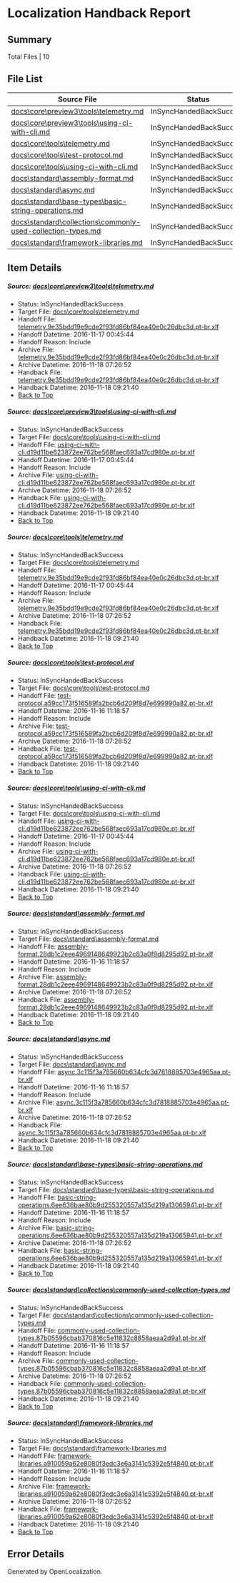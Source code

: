 # <a name='report-top'></a> Localization Handback Report

## Summary
 Total Files | 10

## File List
 Source File | Status | Details 
 ----------- | ------ | ------- 
 [docs\core\preview3\tools\telemetry.md](https://github.com/dotnet/docs/blob/1a84c694945fe0c77468eb77274ab46618bccae6/docs/core/preview3/tools/telemetry.md) | InSyncHandedBackSuccess | [Details](#127c3f175754f91170d130ca98c17ef3cb68fd1482)
 [docs\core\preview3\tools\using-ci-with-cli.md](https://github.com/dotnet/docs/blob/1a84c694945fe0c77468eb77274ab46618bccae6/docs/core/preview3/tools/using-ci-with-cli.md) | InSyncHandedBackSuccess | [Details](#0fda867f1d29caaca716ad27baf6e43146cb99df83)
 [docs\core\tools\telemetry.md](https://github.com/dotnet/docs/blob/cde9d9577246a9025d646ce2a6d574a18512146e/docs/core/tools/telemetry.md) | InSyncHandedBackSuccess | [Details](#127c3f175754f91170d130ca98c17ef3cb68fd14112)
 [docs\core\tools\test-protocol.md](https://github.com/dotnet/docs/blob/81e7604f0a646e5de9c2ed35ff3b6ef6d7fb2e71/docs/core/tools/test-protocol.md) | InSyncHandedBackSuccess | [Details](#beab195d283fcfcdc454a29498d27bcd290b66c1113)
 [docs\core\tools\using-ci-with-cli.md](https://github.com/dotnet/docs/blob/cde9d9577246a9025d646ce2a6d574a18512146e/docs/core/tools/using-ci-with-cli.md) | InSyncHandedBackSuccess | [Details](#0fda867f1d29caaca716ad27baf6e43146cb99df114)
 [docs\standard\assembly-format.md](https://github.com/dotnet/docs/blob/30175813af95911c8ab4f2f0e39c40bed49a23b3/docs/standard/assembly-format.md) | InSyncHandedBackSuccess | [Details](#e6212a63e74f2d1525e87480b092861be9f923793253)
 [docs\standard\async.md](https://github.com/dotnet/docs/blob/9abc4879533074e6830a7343123b139e912d239b/docs/standard/async.md) | InSyncHandedBackSuccess | [Details](#033d5e8eb317a17a8f121ff37c2731c3d24999f03255)
 [docs\standard\base-types\basic-string-operations.md](https://github.com/dotnet/docs/blob/fb00da6505c9edb6a49d2003ae9bcb8e74c11d6c/docs/standard/base-types/basic-string-operations.md) | InSyncHandedBackSuccess | [Details](#7031210ec1fdc42d52dddf25bdf0c0e0d0d934fc3261)
 [docs\standard\collections\commonly-used-collection-types.md](https://github.com/dotnet/docs/blob/d4e7ef84480aa9f735fb8d1ff03c9e8a61127c83/docs/standard/collections/commonly-used-collection-types.md) | InSyncHandedBackSuccess | [Details](#6cadcd91810f08900b58e402240e8a469fad20183318)
 [docs\standard\framework-libraries.md](https://github.com/dotnet/docs/blob/093b852fe1ed2307ebce914381fe47388b435c95/docs/standard/framework-libraries.md) | InSyncHandedBackSuccess | [Details](#c11f89522a97d60f5ffb8588f4500b64b5d2d6db3352)

## Item Details
##### <a name='127c3f175754f91170d130ca98c17ef3cb68fd1482'></a> Source: [docs\core\preview3\tools\telemetry.md](https://github.com/dotnet/docs/blob/1a84c694945fe0c77468eb77274ab46618bccae6/docs/core/preview3/tools/telemetry.md)
* Status: InSyncHandedBackSuccess
* Target File: [docs\core\tools\telemetry.md](https://github.com/dotnet/docs.pt-br/blob/ea1c4868dff699edc305bca15803edefcea6f505/docs/core/tools/telemetry.md)
* Handoff File: [telemetry.9e35bdd19e9cde2f93fd86bf84ea40e0c26dbc3d.pt-br.xlf](https://github.com/dotnet/docs.handoff/blob/ab88b74632918c2969dd804871f043a1a8d76032/ol-handoff/dotnet/docs.pt-br/master/ht-p1/telemetry.9e35bdd19e9cde2f93fd86bf84ea40e0c26dbc3d.pt-br.xlf)
* Handoff Datetime: 2016-11-17 00:45:44
* Handoff Reason: Include
* Archive File: [telemetry.9e35bdd19e9cde2f93fd86bf84ea40e0c26dbc3d.pt-br.xlf](https://github.com/dotnet/docs.handoff/blob/20324d4e9cc68a3b2d4c7e7d4ed0b7f03712c815/ol-archive/dotnet/docs.pt-br/master/ht-p1/telemetry.9e35bdd19e9cde2f93fd86bf84ea40e0c26dbc3d.pt-br.xlf)
* Archive Datetime: 2016-11-18 07:26:52
* Handback File: [telemetry.9e35bdd19e9cde2f93fd86bf84ea40e0c26dbc3d.pt-br.xlf](https://github.com/dotnet/docs.handback/blob/dfee63d56fc83275fb02f2b42398bcc03e297995/ol-handback/dotnet/docs.pt-br/master/ht-p1/telemetry.9e35bdd19e9cde2f93fd86bf84ea40e0c26dbc3d.pt-br.xlf)
* Handback Datetime: 2016-11-18 09:21:40
* [Back to Top](#report-top)

##### <a name='0fda867f1d29caaca716ad27baf6e43146cb99df83'></a> Source: [docs\core\preview3\tools\using-ci-with-cli.md](https://github.com/dotnet/docs/blob/1a84c694945fe0c77468eb77274ab46618bccae6/docs/core/preview3/tools/using-ci-with-cli.md)
* Status: InSyncHandedBackSuccess
* Target File: [docs\core\tools\using-ci-with-cli.md](https://github.com/dotnet/docs.pt-br/blob/ea1c4868dff699edc305bca15803edefcea6f505/docs/core/tools/using-ci-with-cli.md)
* Handoff File: [using-ci-with-cli.d19d11be623872ee762be568faec693a17cd980e.pt-br.xlf](https://github.com/dotnet/docs.handoff/blob/ab88b74632918c2969dd804871f043a1a8d76032/ol-handoff/dotnet/docs.pt-br/master/ht-p1/using-ci-with-cli.d19d11be623872ee762be568faec693a17cd980e.pt-br.xlf)
* Handoff Datetime: 2016-11-17 00:45:44
* Handoff Reason: Include
* Archive File: [using-ci-with-cli.d19d11be623872ee762be568faec693a17cd980e.pt-br.xlf](https://github.com/dotnet/docs.handoff/blob/20324d4e9cc68a3b2d4c7e7d4ed0b7f03712c815/ol-archive/dotnet/docs.pt-br/master/ht-p1/using-ci-with-cli.d19d11be623872ee762be568faec693a17cd980e.pt-br.xlf)
* Archive Datetime: 2016-11-18 07:26:52
* Handback File: [using-ci-with-cli.d19d11be623872ee762be568faec693a17cd980e.pt-br.xlf](https://github.com/dotnet/docs.handback/blob/dfee63d56fc83275fb02f2b42398bcc03e297995/ol-handback/dotnet/docs.pt-br/master/ht-p1/using-ci-with-cli.d19d11be623872ee762be568faec693a17cd980e.pt-br.xlf)
* Handback Datetime: 2016-11-18 09:21:40
* [Back to Top](#report-top)

##### <a name='127c3f175754f91170d130ca98c17ef3cb68fd14112'></a> Source: [docs\core\tools\telemetry.md](https://github.com/dotnet/docs/blob/cde9d9577246a9025d646ce2a6d574a18512146e/docs/core/tools/telemetry.md)
* Status: InSyncHandedBackSuccess
* Target File: [docs\core\tools\telemetry.md](https://github.com/dotnet/docs.pt-br/blob/ea1c4868dff699edc305bca15803edefcea6f505/docs/core/tools/telemetry.md)
* Handoff File: [telemetry.9e35bdd19e9cde2f93fd86bf84ea40e0c26dbc3d.pt-br.xlf](https://github.com/dotnet/docs.handoff/blob/ab88b74632918c2969dd804871f043a1a8d76032/ol-handoff/dotnet/docs.pt-br/master/ht-p1/telemetry.9e35bdd19e9cde2f93fd86bf84ea40e0c26dbc3d.pt-br.xlf)
* Handoff Datetime: 2016-11-17 00:45:44
* Handoff Reason: Include
* Archive File: [telemetry.9e35bdd19e9cde2f93fd86bf84ea40e0c26dbc3d.pt-br.xlf](https://github.com/dotnet/docs.handoff/blob/20324d4e9cc68a3b2d4c7e7d4ed0b7f03712c815/ol-archive/dotnet/docs.pt-br/master/ht-p1/telemetry.9e35bdd19e9cde2f93fd86bf84ea40e0c26dbc3d.pt-br.xlf)
* Archive Datetime: 2016-11-18 07:26:52
* Handback File: [telemetry.9e35bdd19e9cde2f93fd86bf84ea40e0c26dbc3d.pt-br.xlf](https://github.com/dotnet/docs.handback/blob/dfee63d56fc83275fb02f2b42398bcc03e297995/ol-handback/dotnet/docs.pt-br/master/ht-p1/telemetry.9e35bdd19e9cde2f93fd86bf84ea40e0c26dbc3d.pt-br.xlf)
* Handback Datetime: 2016-11-18 09:21:40
* [Back to Top](#report-top)

##### <a name='beab195d283fcfcdc454a29498d27bcd290b66c1113'></a> Source: [docs\core\tools\test-protocol.md](https://github.com/dotnet/docs/blob/81e7604f0a646e5de9c2ed35ff3b6ef6d7fb2e71/docs/core/tools/test-protocol.md)
* Status: InSyncHandedBackSuccess
* Target File: [docs\core\tools\test-protocol.md](https://github.com/dotnet/docs.pt-br/blob/ea1c4868dff699edc305bca15803edefcea6f505/docs/core/tools/test-protocol.md)
* Handoff File: [test-protocol.a59cc173f516589fa2bcb6d209f8d7e699990a82.pt-br.xlf](https://github.com/dotnet/docs.handoff/blob/966b1d13c5caa374a2bcaaab249cd28a159337d3/ol-handoff/dotnet/docs.pt-br/master/ht-p1/test-protocol.a59cc173f516589fa2bcb6d209f8d7e699990a82.pt-br.xlf)
* Handoff Datetime: 2016-11-16 11:18:57
* Handoff Reason: Include
* Archive File: [test-protocol.a59cc173f516589fa2bcb6d209f8d7e699990a82.pt-br.xlf](https://github.com/dotnet/docs.handoff/blob/20324d4e9cc68a3b2d4c7e7d4ed0b7f03712c815/ol-archive/dotnet/docs.pt-br/master/ht-p1/test-protocol.a59cc173f516589fa2bcb6d209f8d7e699990a82.pt-br.xlf)
* Archive Datetime: 2016-11-18 07:26:52
* Handback File: [test-protocol.a59cc173f516589fa2bcb6d209f8d7e699990a82.pt-br.xlf](https://github.com/dotnet/docs.handback/blob/dfee63d56fc83275fb02f2b42398bcc03e297995/ol-handback/dotnet/docs.pt-br/master/ht-p1/test-protocol.a59cc173f516589fa2bcb6d209f8d7e699990a82.pt-br.xlf)
* Handback Datetime: 2016-11-18 09:21:40
* [Back to Top](#report-top)

##### <a name='0fda867f1d29caaca716ad27baf6e43146cb99df114'></a> Source: [docs\core\tools\using-ci-with-cli.md](https://github.com/dotnet/docs/blob/cde9d9577246a9025d646ce2a6d574a18512146e/docs/core/tools/using-ci-with-cli.md)
* Status: InSyncHandedBackSuccess
* Target File: [docs\core\tools\using-ci-with-cli.md](https://github.com/dotnet/docs.pt-br/blob/ea1c4868dff699edc305bca15803edefcea6f505/docs/core/tools/using-ci-with-cli.md)
* Handoff File: [using-ci-with-cli.d19d11be623872ee762be568faec693a17cd980e.pt-br.xlf](https://github.com/dotnet/docs.handoff/blob/ab88b74632918c2969dd804871f043a1a8d76032/ol-handoff/dotnet/docs.pt-br/master/ht-p1/using-ci-with-cli.d19d11be623872ee762be568faec693a17cd980e.pt-br.xlf)
* Handoff Datetime: 2016-11-17 00:45:44
* Handoff Reason: Include
* Archive File: [using-ci-with-cli.d19d11be623872ee762be568faec693a17cd980e.pt-br.xlf](https://github.com/dotnet/docs.handoff/blob/20324d4e9cc68a3b2d4c7e7d4ed0b7f03712c815/ol-archive/dotnet/docs.pt-br/master/ht-p1/using-ci-with-cli.d19d11be623872ee762be568faec693a17cd980e.pt-br.xlf)
* Archive Datetime: 2016-11-18 07:26:52
* Handback File: [using-ci-with-cli.d19d11be623872ee762be568faec693a17cd980e.pt-br.xlf](https://github.com/dotnet/docs.handback/blob/dfee63d56fc83275fb02f2b42398bcc03e297995/ol-handback/dotnet/docs.pt-br/master/ht-p1/using-ci-with-cli.d19d11be623872ee762be568faec693a17cd980e.pt-br.xlf)
* Handback Datetime: 2016-11-18 09:21:40
* [Back to Top](#report-top)

##### <a name='e6212a63e74f2d1525e87480b092861be9f923793253'></a> Source: [docs\standard\assembly-format.md](https://github.com/dotnet/docs/blob/30175813af95911c8ab4f2f0e39c40bed49a23b3/docs/standard/assembly-format.md)
* Status: InSyncHandedBackSuccess
* Target File: [docs\standard\assembly-format.md](https://github.com/dotnet/docs.pt-br/blob/ea1c4868dff699edc305bca15803edefcea6f505/docs/standard/assembly-format.md)
* Handoff File: [assembly-format.28db1c2eee4969148649923b2c83a0f9d8295d92.pt-br.xlf](https://github.com/dotnet/docs.handoff/blob/966b1d13c5caa374a2bcaaab249cd28a159337d3/ol-handoff/dotnet/docs.pt-br/master/ht-p2/assembly-format.28db1c2eee4969148649923b2c83a0f9d8295d92.pt-br.xlf)
* Handoff Datetime: 2016-11-16 11:18:57
* Handoff Reason: Include
* Archive File: [assembly-format.28db1c2eee4969148649923b2c83a0f9d8295d92.pt-br.xlf](https://github.com/dotnet/docs.handoff/blob/20324d4e9cc68a3b2d4c7e7d4ed0b7f03712c815/ol-archive/dotnet/docs.pt-br/master/ht-p2/assembly-format.28db1c2eee4969148649923b2c83a0f9d8295d92.pt-br.xlf)
* Archive Datetime: 2016-11-18 07:26:52
* Handback File: [assembly-format.28db1c2eee4969148649923b2c83a0f9d8295d92.pt-br.xlf](https://github.com/dotnet/docs.handback/blob/dfee63d56fc83275fb02f2b42398bcc03e297995/ol-handback/dotnet/docs.pt-br/master/ht-p2/assembly-format.28db1c2eee4969148649923b2c83a0f9d8295d92.pt-br.xlf)
* Handback Datetime: 2016-11-18 09:21:40
* [Back to Top](#report-top)

##### <a name='033d5e8eb317a17a8f121ff37c2731c3d24999f03255'></a> Source: [docs\standard\async.md](https://github.com/dotnet/docs/blob/9abc4879533074e6830a7343123b139e912d239b/docs/standard/async.md)
* Status: InSyncHandedBackSuccess
* Target File: [docs\standard\async.md](https://github.com/dotnet/docs.pt-br/blob/ea1c4868dff699edc305bca15803edefcea6f505/docs/standard/async.md)
* Handoff File: [async.3c115f3a785660b634cfc3d7818885703e4965aa.pt-br.xlf](https://github.com/dotnet/docs.handoff/blob/966b1d13c5caa374a2bcaaab249cd28a159337d3/ol-handoff/dotnet/docs.pt-br/master/ht-p2/async.3c115f3a785660b634cfc3d7818885703e4965aa.pt-br.xlf)
* Handoff Datetime: 2016-11-16 11:18:57
* Handoff Reason: Include
* Archive File: [async.3c115f3a785660b634cfc3d7818885703e4965aa.pt-br.xlf](https://github.com/dotnet/docs.handoff/blob/20324d4e9cc68a3b2d4c7e7d4ed0b7f03712c815/ol-archive/dotnet/docs.pt-br/master/ht-p2/async.3c115f3a785660b634cfc3d7818885703e4965aa.pt-br.xlf)
* Archive Datetime: 2016-11-18 07:26:52
* Handback File: [async.3c115f3a785660b634cfc3d7818885703e4965aa.pt-br.xlf](https://github.com/dotnet/docs.handback/blob/dfee63d56fc83275fb02f2b42398bcc03e297995/ol-handback/dotnet/docs.pt-br/master/ht-p2/async.3c115f3a785660b634cfc3d7818885703e4965aa.pt-br.xlf)
* Handback Datetime: 2016-11-18 09:21:40
* [Back to Top](#report-top)

##### <a name='7031210ec1fdc42d52dddf25bdf0c0e0d0d934fc3261'></a> Source: [docs\standard\base-types\basic-string-operations.md](https://github.com/dotnet/docs/blob/fb00da6505c9edb6a49d2003ae9bcb8e74c11d6c/docs/standard/base-types/basic-string-operations.md)
* Status: InSyncHandedBackSuccess
* Target File: [docs\standard\base-types\basic-string-operations.md](https://github.com/dotnet/docs.pt-br/blob/ea1c4868dff699edc305bca15803edefcea6f505/docs/standard/base-types/basic-string-operations.md)
* Handoff File: [basic-string-operations.6ee636bae80b9d255320557a135d219a13065941.pt-br.xlf](https://github.com/dotnet/docs.handoff/blob/966b1d13c5caa374a2bcaaab249cd28a159337d3/ol-handoff/dotnet/docs.pt-br/master/ht-p2/basic-string-operations.6ee636bae80b9d255320557a135d219a13065941.pt-br.xlf)
* Handoff Datetime: 2016-11-16 11:18:57
* Handoff Reason: Include
* Archive File: [basic-string-operations.6ee636bae80b9d255320557a135d219a13065941.pt-br.xlf](https://github.com/dotnet/docs.handoff/blob/20324d4e9cc68a3b2d4c7e7d4ed0b7f03712c815/ol-archive/dotnet/docs.pt-br/master/ht-p2/basic-string-operations.6ee636bae80b9d255320557a135d219a13065941.pt-br.xlf)
* Archive Datetime: 2016-11-18 07:26:52
* Handback File: [basic-string-operations.6ee636bae80b9d255320557a135d219a13065941.pt-br.xlf](https://github.com/dotnet/docs.handback/blob/dfee63d56fc83275fb02f2b42398bcc03e297995/ol-handback/dotnet/docs.pt-br/master/ht-p2/basic-string-operations.6ee636bae80b9d255320557a135d219a13065941.pt-br.xlf)
* Handback Datetime: 2016-11-18 09:21:40
* [Back to Top](#report-top)

##### <a name='6cadcd91810f08900b58e402240e8a469fad20183318'></a> Source: [docs\standard\collections\commonly-used-collection-types.md](https://github.com/dotnet/docs/blob/d4e7ef84480aa9f735fb8d1ff03c9e8a61127c83/docs/standard/collections/commonly-used-collection-types.md)
* Status: InSyncHandedBackSuccess
* Target File: [docs\standard\collections\commonly-used-collection-types.md](https://github.com/dotnet/docs.pt-br/blob/ea1c4868dff699edc305bca15803edefcea6f505/docs/standard/collections/commonly-used-collection-types.md)
* Handoff File: [commonly-used-collection-types.87b05596cbab370816c5e11832c8858aeaa2d9a1.pt-br.xlf](https://github.com/dotnet/docs.handoff/blob/966b1d13c5caa374a2bcaaab249cd28a159337d3/ol-handoff/dotnet/docs.pt-br/master/ht-p2/commonly-used-collection-types.87b05596cbab370816c5e11832c8858aeaa2d9a1.pt-br.xlf)
* Handoff Datetime: 2016-11-16 11:18:57
* Handoff Reason: Include
* Archive File: [commonly-used-collection-types.87b05596cbab370816c5e11832c8858aeaa2d9a1.pt-br.xlf](https://github.com/dotnet/docs.handoff/blob/20324d4e9cc68a3b2d4c7e7d4ed0b7f03712c815/ol-archive/dotnet/docs.pt-br/master/ht-p2/commonly-used-collection-types.87b05596cbab370816c5e11832c8858aeaa2d9a1.pt-br.xlf)
* Archive Datetime: 2016-11-18 07:26:52
* Handback File: [commonly-used-collection-types.87b05596cbab370816c5e11832c8858aeaa2d9a1.pt-br.xlf](https://github.com/dotnet/docs.handback/blob/dfee63d56fc83275fb02f2b42398bcc03e297995/ol-handback/dotnet/docs.pt-br/master/ht-p2/commonly-used-collection-types.87b05596cbab370816c5e11832c8858aeaa2d9a1.pt-br.xlf)
* Handback Datetime: 2016-11-18 09:21:40
* [Back to Top](#report-top)

##### <a name='c11f89522a97d60f5ffb8588f4500b64b5d2d6db3352'></a> Source: [docs\standard\framework-libraries.md](https://github.com/dotnet/docs/blob/093b852fe1ed2307ebce914381fe47388b435c95/docs/standard/framework-libraries.md)
* Status: InSyncHandedBackSuccess
* Target File: [docs\standard\framework-libraries.md](https://github.com/dotnet/docs.pt-br/blob/ea1c4868dff699edc305bca15803edefcea6f505/docs/standard/framework-libraries.md)
* Handoff File: [framework-libraries.a910059a62e8080f3edc3e6a3141c5392e5f4840.pt-br.xlf](https://github.com/dotnet/docs.handoff/blob/966b1d13c5caa374a2bcaaab249cd28a159337d3/ol-handoff/dotnet/docs.pt-br/master/ht-p2/framework-libraries.a910059a62e8080f3edc3e6a3141c5392e5f4840.pt-br.xlf)
* Handoff Datetime: 2016-11-16 11:18:57
* Handoff Reason: Include
* Archive File: [framework-libraries.a910059a62e8080f3edc3e6a3141c5392e5f4840.pt-br.xlf](https://github.com/dotnet/docs.handoff/blob/20324d4e9cc68a3b2d4c7e7d4ed0b7f03712c815/ol-archive/dotnet/docs.pt-br/master/ht-p2/framework-libraries.a910059a62e8080f3edc3e6a3141c5392e5f4840.pt-br.xlf)
* Archive Datetime: 2016-11-18 07:26:52
* Handback File: [framework-libraries.a910059a62e8080f3edc3e6a3141c5392e5f4840.pt-br.xlf](https://github.com/dotnet/docs.handback/blob/dfee63d56fc83275fb02f2b42398bcc03e297995/ol-handback/dotnet/docs.pt-br/master/ht-p2/framework-libraries.a910059a62e8080f3edc3e6a3141c5392e5f4840.pt-br.xlf)
* Handback Datetime: 2016-11-18 09:21:40
* [Back to Top](#report-top)


## Error Details

Generated by OpenLocalization.
